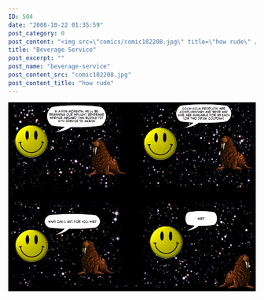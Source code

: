 ```yaml
---
ID: 504
date: "2008-10-22 01:35:59"
post_category: 0
post_content: "<img src=\"comics/comic102208.jpg\" title=\"how rude\" />"
title: "Beverage Service"
post_excerpt: ""
post_name: "beverage-service"
post_content_src: "comic102208.jpg"
post_content_title: "how rude"
---
```



[![how rude](/comics-hi-res/comic102208.jpg)](/comics-hi-res/comic102208.jpg)
